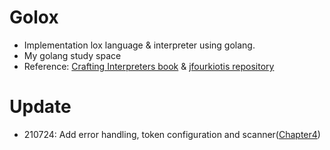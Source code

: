 # Golox
- Implementation lox language & interpreter using golang.
- My golang study space
- Reference: [Crafting Interpreters book](http://www.craftinginterpreters.com) & [jfourkiotis repository](https://github.com/jfourkiotis/golox)

# Update
- 210724: Add error handling, token configuration and scanner([Chapter4](http://www.craftinginterpreters.com/scanning.html))